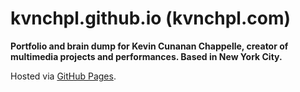 # kvnchpl.github.io (kvnchpl.com)

**Portfolio and brain dump for Kevin Cunanan Chappelle, creator of multimedia projects and performances. Based in New
York City.**

Hosted via [GitHub Pages](https://pages.github.com/).
